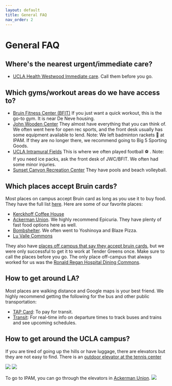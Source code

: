 ```yaml
---
layout: default
title: General FAQ
nav_order: 2
---
```


# General FAQ


## Where's the nearest urgent/immediate care?
- [UCLA Health Westwood Immediate care](https://www.uclahealth.org/locations/westwood-immediate-care). Call them before you go.


## Which gyms/workout areas do we have access to? 
- [Bruin Fitness Center (BFIT)](https://recreation.ucla.edu/bfit)
If you just want a quick workout, this is the go-to gym. It is near De Neve housing. 
- [John Wooden Center](https://recreation.ucla.edu/jwc)
They almost have everything that you can think of. We often went here for open rec sports, and the front desk usually has some equipment available to lend. Note: We left badminton rackets :badminton: at IPAM. If they are no longer there, we recommend going to Big 5 Sporting Goods.
- [UCLA Intramural Fields](https://recreation.ucla.edu/facilities/intramural-field)
This is where we often played football :soccer: . Note: If you need ice packs, ask the front desk of JWC/BFIT. We often had some minor injuries.
- [Sunset Canyon Recreation Center](https://recreation.ucla.edu/scrc)
They have pools and beach volleyball.


## Which places accept Bruin cards?

Most places on campus accept Bruin card as long as you use it to buy food. They have the full list [here](https://www.asucla.ucla.edu/locations). Here are some of our favorite places:
-  [Kerckhoff Coffee House](https://www.uclahealth.org/hospitals/reagan/patients-visitors/dining-commons)
-  [Ackerman Union](https://maps.app.goo.gl/JE81PYugv7DBxWYGA). We highly recommend Epicuria. They have plenty of fast food options here as well.
-  [Bombshelter](https://maps.app.goo.gl/FgMtEite6PSEWic76). We often went to Yoshinoya and Blaze Pizza.
-  [Lu Valle Commons](https://maps.app.goo.gl/BExq2sSbNTMawhmZ6)
  
They also have [places off campus that say they accept bruin cards](https://bruincard.ucla.edu/bruincard-merchants), but we were only successful to get it to work at Tender Greens once. Make sure to call the places before you go. The only place off-campus that always worked for us was the [Ronald Regan Hospital Dining Commons](https://www.uclahealth.org/hospitals/reagan/patients-visitors/dining-commons).

## How to get around LA?
Most places are walking distance and Google maps is your best friend. We highly recommend getting the following for the bus and other public transportation:
- [TAP Card](https://www.taptogo.net/articles/en_US/Website_content/TAP-App): To pay for transit.
- [Transit](https://transitapp.com/): For real-time info on departure times to track buses and trains and see upcoming schedules.


## How to get around the UCLA campus?
If you are tired of going up the hills or have luggage, there are elevators but they are not easy to find.
There is an [outdoor elevator at the tennis center](https://maps.app.goo.gl/kbxjYSSYWgfRP5BW8)

![](../../assets/images/TennisCenter_Street.png)
![](../../assets/images/TennisCenter_Top.png)

To go to IPAM, you can go through the elevators in [Ackerman Union](https://maps.app.goo.gl/JE81PYugv7DBxWYGA).
![](../../assets/images/Ackerman.png)

